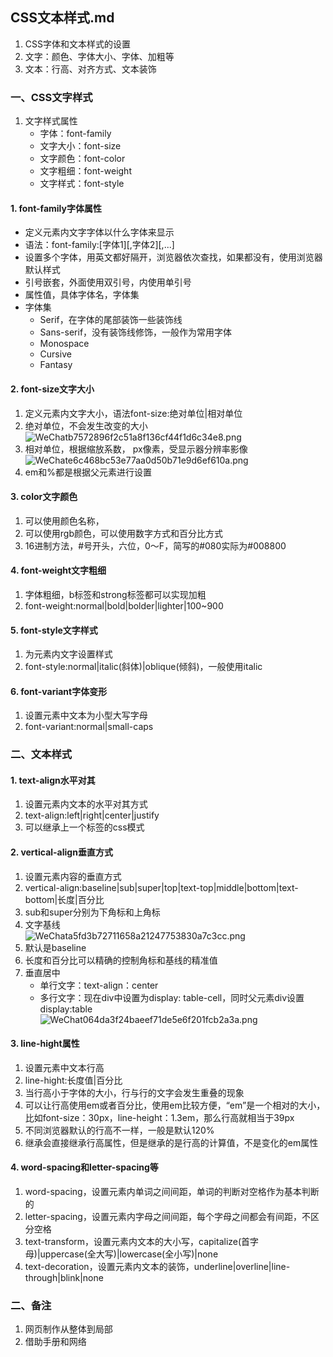 ## CSS文本样式.md


1. CSS字体和文本样式的设置
2. 文字：颜色、字体大小、字体、加粗等
3. 文本：行高、对齐方式、文本装饰

### 一、CSS文字样式
1. 文字样式属性
	* 字体：font-family
	* 文字大小：font-size
	* 文字颜色：font-color
	* 文字粗细：font-weight
	* 文字样式：font-style

#### 1. font-family字体属性
* 定义元素内文字字体以什么字体来显示
* 语法：font-family:[字体1][,字体2][,...]
* 设置多个字体，用英文都好隔开，浏览器依次查找，如果都没有，使用浏览器默认样式
* 引号嵌套，外面使用双引号，内使用单引号
* 属性值，具体字体名，字体集
* 字体集
	* Serif，在字体的尾部装饰一些装饰线
	* Sans-serif，没有装饰线修饰，一般作为常用字体
	* Monospace
	* Cursive
	* Fantasy
#### 2. font-size文字大小
1. 定义元素内文字大小，语法font-size:绝对单位|相对单位
2. 绝对单位，不会发生改变的大小<br/>![WeChatb7572896f2c51a8f136cf44f1d6c34e8.png](https://i.loli.net/2019/06/12/5d006c4419e8f85439.png)
3. 相对单位，根据缩放系数， px像素，受显示器分辨率影像<br/>![WeChate6c468bc53e77aa0d50b71e9d6ef610a.png](https://i.loli.net/2019/06/12/5d006ca80d79587580.png)
4. em和%都是根据父元素进行设置

#### 3. color文字颜色
1. 可以使用颜色名称，
2. 可以使用rgb颜色，可以使用数字方式和百分比方式
3. 16进制方法，#号开头，六位，0～F，简写的#080实际为#008800


#### 4. font-weight文字粗细
1. 字体粗细，b标签和strong标签都可以实现加粗
2. font-weight:normal|bold|bolder|lighter|100~900

#### 5. font-style文字样式
1. 为元素内文字设置样式
2. font-style:normal|italic(斜体)|oblique(倾斜)，一般使用italic

#### 6. font-variant字体变形
1. 设置元素中文本为小型大写字母
2. font-variant:normal|small-caps

### 二、文本样式
#### 1. text-align水平对其
1. 设置元素内文本的水平对其方式
2. text-align:left|right|center|justify
3. 可以继承上一个标签的css模式

#### 2. vertical-align垂直方式
1. 设置元素内容的垂直方式
2. vertical-align:baseline|sub|super|top|text-top|middle|bottom|text-bottom|长度|百分比
3. sub和super分别为下角标和上角标
4. 文字基线<br/>![WeChata5fd3b72711658a21247753830a7c3cc.png](https://i.loli.net/2019/06/12/5d00730d05db176797.png)
5. 默认是baseline
6. 长度和百分比可以精确的控制角标和基线的精准值
7. 垂直居中
	* 单行文字：text-align：center
	* 多行文字：现在div中设置为display: table-cell，同时父元素div设置display:table<br/>![WeChat064da3f24baeef71de5e6f201fcb2a3a.png](https://i.loli.net/2019/06/12/5d0074a2baac870694.png)

#### 3. line-hight属性
1. 设置元素中文本行高
2. line-hight:长度值|百分比
3. 当行高小于字体的大小，行与行的文字会发生重叠的现象
4. 可以让行高使用em或者百分比，使用em比较方便，“em”是一个相对的大小，比如font-size：30px，line-height：1.3em，那么行高就相当于39px
5. 不同浏览器默认的行高不一样，一般是默认120%
6. 继承会直接继承行高属性，但是继承的是行高的计算值，不是变化的em属性

#### 4. word-spacing和letter-spacing等
1. word-spacing，设置元素内单词之间间距，单词的判断对空格作为基本判断的
2. letter-spacing，设置元素内字母之间间距，每个字母之间都会有间距，不区分空格
3. text-transform，设置元素内文本的大小写，capitalize(首字母)|uppercase(全大写)|lowercase(全小写)|none
5. text-decoration，设置元素内文本的装饰，underline|overline|line-through|blink|none

### 二、备注
1. 网页制作从整体到局部
2. 借助手册和网络


